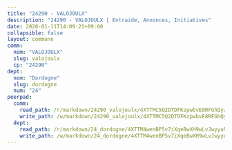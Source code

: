 ```yaml
---
title: "24290 - VALOJOULX"
description: "24290 - VALOJOULX | Entraide, Annonces, Initiatives"
date: 2020-01-11T14:09:21+09:00
collapsible: false
layout: commune
comm:
  nom: "VALOJOULX"
  slug: valojoulx
  cp: "24290"
dept:
  nom: "Dordogne"
  slug: dordogne
  num: "24"
peerpad:
  comm:
    read_path: /r/markdown/24290_valojoulx/4XTTMC5Q2DTDFKzpwbvE8RFGhQyz4PcgNjyJh7FCFyy6zgK8G
    write_path: /w/markdown/24290_valojoulx/4XTTMC5Q2DTDFKzpwbvE8RFGhQyz4PcgNjyJh7FCFyy6zgK8G-K3TgTenW3JWKSrkFBjGC5iQEiCNvJgatFHtFXmY4HG378aC4AEnJh7ixbU18xRWzqZ4NPJepyJhqD2kCWkrH8GjWeFc1wAdq2vkShbqYQf8567etpYSD6EY9TS6xpgXZW9ttxoUx
  dept:
    read_path: /r/markdown/24_dordogne/4XTTM4wenBP5v7iXqeBwXH9wLvJwyyuNKzLxRyGzSZXmCuzgg
    write_path: /w/markdown/24_dordogne/4XTTM4wenBP5v7iXqeBwXH9wLvJwyyuNKzLxRyGzSZXmCuzgg-K3TgUusQQUSAmJPXozCTSBeqjqksxkVWGVxtHwEFrs5RuocQr8weKG2oQg7MVeg2F9Hhv7ggtBiBU8D9pdXEPa9M67VU3BzgAG9BCtQw3VY3Xcxk2YSegk3iUXMkpicGxxJr7mWp
---
```


